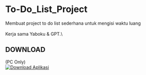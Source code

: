 # To-Do_List_Project
Membuat project to do list sederhana untuk mengisi waktu luang\
\
Kerja sama Yaboku & GPT.\

## DOWNLOAD
(PC Only)\
[![Download Aplikasi](https://static.vecteezy.com/system/resources/previews/010/896/615/original/download-icon-sign-symbol-design-free-png.png)](https://github.com/Yaboku29/To-Do_List_Project/blob/main/todo_app.exe)
